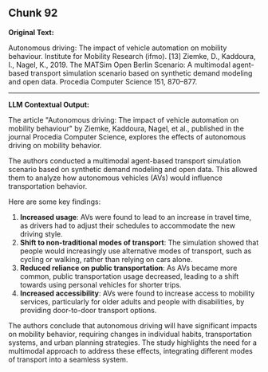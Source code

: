 ## Chunk 92

**Original Text:**

Autonomous driving: The impact of
vehicle automation on mobility behaviour. Institute for Mobility Research (ifmo). [13] Ziemke, D., Kaddoura, I., Nagel, K., 2019. The MATSim Open Berlin Scenario: A multimodal agent-based transport simulation scenario
based on synthetic demand modeling and open data. Procedia Computer Science 151, 870–877.

---

**LLM Contextual Output:**

The article "Autonomous driving: The impact of vehicle automation on mobility behaviour" by Ziemke, Kaddoura, Nagel, et al., published in the journal Procedia Computer Science, explores the effects of autonomous driving on mobility behavior.

The authors conducted a multimodal agent-based transport simulation scenario based on synthetic demand modeling and open data. This allowed them to analyze how autonomous vehicles (AVs) would influence transportation behavior.

Here are some key findings:

1. **Increased usage**: AVs were found to lead to an increase in travel time, as drivers had to adjust their schedules to accommodate the new driving style.
2. **Shift to non-traditional modes of transport**: The simulation showed that people would increasingly use alternative modes of transport, such as cycling or walking, rather than relying on cars alone.
3. **Reduced reliance on public transportation**: As AVs became more common, public transportation usage decreased, leading to a shift towards using personal vehicles for shorter trips.
4. **Increased accessibility**: AVs were found to increase access to mobility services, particularly for older adults and people with disabilities, by providing door-to-door transport options.

The authors conclude that autonomous driving will have significant impacts on mobility behavior, requiring changes in individual habits, transportation systems, and urban planning strategies. The study highlights the need for a multimodal approach to address these effects, integrating different modes of transport into a seamless system.

